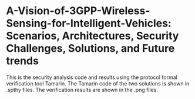 # A-Vision-of-3GPP-Wireless-Sensing-for-Intelligent-Vehicles: Scenarios, Architectures, Security Challenges, Solutions, and Future trends
This is the security analysis code and results using the protocol formal verification tool Tamarin.
The Tamarin code of the two solutions is shown in .spthy files.
The verification results are shown in the .png files.
